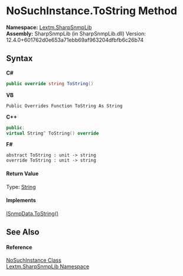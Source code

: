 # NoSuchInstance.ToString Method 
 

**Namespace:**&nbsp;<a href="N_Lextm_SharpSnmpLib">Lextm.SharpSnmpLib</a><br />**Assembly:**&nbsp;SharpSnmpLib (in SharpSnmpLib.dll) Version: 12.4.0+601762d0e653a71ebb69af963204dfbfb6c26b74

## Syntax

**C#**<br />
``` C#
public override string ToString()
```

**VB**<br />
``` VB
Public Overrides Function ToString As String
```

**C++**<br />
``` C++
public:
virtual String^ ToString() override
```

**F#**<br />
``` F#
abstract ToString : unit -> string 
override ToString : unit -> string 
```


#### Return Value
Type: <a href="https://docs.microsoft.com/dotnet/api/system.string" target="_blank" rel="noopener noreferrer">String</a>

#### Implements
<a href="M_Lextm_SharpSnmpLib_ISnmpData_ToString">ISnmpData.ToString()</a><br />

## See Also


#### Reference
<a href="T_Lextm_SharpSnmpLib_NoSuchInstance">NoSuchInstance Class</a><br /><a href="N_Lextm_SharpSnmpLib">Lextm.SharpSnmpLib Namespace</a><br />